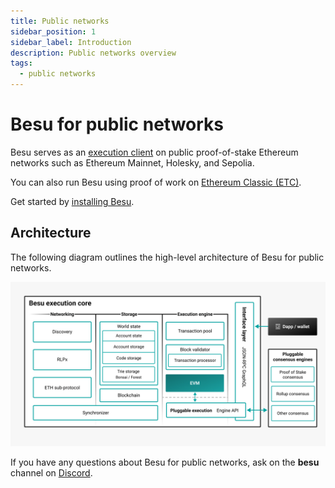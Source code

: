 ```yaml
---
title: Public networks
sidebar_position: 1
sidebar_label: Introduction
description: Public networks overview
tags:
  - public networks
---
```


# Besu for public networks

Besu serves as an [execution client](concepts/node-clients.md#execution-clients) on public proof-of-stake Ethereum networks such as Ethereum Mainnet, Holesky, and Sepolia.

You can also run Besu using proof of work on [Ethereum Classic (ETC)](how-to/use-pow/mining.md).

Get started by [installing Besu](get-started/install/index.md).

## Architecture

The following diagram outlines the high-level architecture of Besu for public networks.

![Public architecture](../assets/images/public-architecture.jpeg)

If you have any questions about Besu for public networks, ask on the **besu** channel on
[Discord](https://discord.gg/hyperledger).
